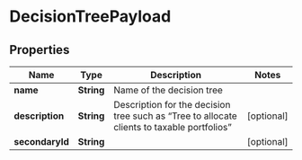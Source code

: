 
# DecisionTreePayload

## Properties
Name | Type | Description | Notes
------------ | ------------- | ------------- | -------------
**name** | **String** | Name of the decision tree | 
**description** | **String** | Description for the decision tree such as “Tree to allocate clients to taxable portfolios” |  [optional]
**secondaryId** | **String** |  |  [optional]



